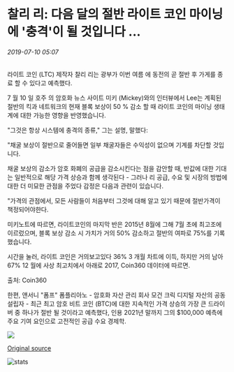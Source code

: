# 찰리 리: 다음 달의 절반 라이트 코인 마이닝에 '충격'이 될 것입니다 ...

###### 2019-07-10 05:07

라이트 코인 (LTC) 제작자 찰리 리는 광부가 이번 여름 에 동전의 곧 절반 후 가게를 종료 할 수 있다고 예측했다.

7 월 10 일 호주 의 암호화 뉴스 사이트 미키 (Mickey)와의 인터뷰에서 Lee는 계획된 절반의 킥과 네트워크의 현재 블록 보상이 50 % 감소 할 때 라이트 코인의 마이닝 생태계에 대한 가능한 영향을 반영했습니다.

"그것은 항상 시스템에 충격의 종류," 그는 설명, 말했다:

"채굴 보상이 절반으로 줄어들면 일부 채굴자들은 수익성이 없으며 기계를 차단할 것입니다.

채굴 보상의 감소가 암호 화폐의 공급을 감소시킨다는 점을 감안할 때, 반값에 대한 기대는 일반적으로 해당 가격 상승과 함께 생각된다 - 그러나 리 공급, 수요 및 시장의 방법에 대한 더 미묘한 관점을 주었다 감정은 다음과 관련이 있습니다.

"가격의 관점에서, 모든 사람들이 처음부터 그것에 대해 알고 있기 때문에 절반가격이 책정되어야한다.

미키노트에 따르면, 라이트코인의 마지막 반은 2015년 8월에 그해 7월 초에 최고조에 이르렀으며, 블록 보상 감소 시 가치가 거의 50% 감소하고 절반의 여파로 75%를 기록했습니다.

시간을 눌러, 라이트 코인은 거의보고있다 36% 3 개월 차트에 이득, 하지만 거의 남아 67% 12 월에 사상 최고치에서 아래로 2017, Coin360 데이터에 따르면.

출처: Coin360

한편, 앤서니 "폼프" 폼플리아노 - 암호화 자산 관리 회사 모건 크릭 디지털 자산의 공동 설립자 - 최근 최고 암호 비트 코인 (BTC)에 대한 지속적인 가격 상승의 가장 큰 드라이버 중 하나가 절반 될 것이라고 예측했다, 인용 2021년 말까지 그의 $100,000 예측에 주요 기여 요인으로 고전적인 공급 수요 경제학.

![](https://s3.cointelegraph.com/storage/uploads/view/7fb9c8f9bf842d2abc2625f9dd648ddd.png)

[Original source](https://cointelegraph.com/news/charlie-lee-next-months-halving-will-be-a-shock-to-litecoin-mining)

![stats](https://c.statcounter.com/11760860/0/a89fa40b/1/ "stats")